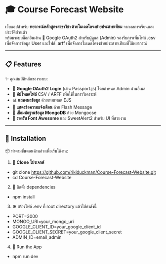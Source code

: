 # 🎓 Course Forecast Website

เว็บแอปสำหรับ **พยากรณ์หลักสูตรสาขาวิชา ด้วยโมเดลโครงข่ายประสาทเทียม** จากผลการเรียนและประวัติส่วนตัว  
พร้อมระบบล็อกอินผ่าน 🔐 Google OAuth2 สำหรับผู้ดูแล (Admin)
รองรับการเพิ่มไฟล์ .csv เพื่อจัดการข้อมูล User และไฟล์ .arff เพื่อจัดการโมเดลโครงข่ายประสาทเทียมที่ใช้พยากรณ์

---

## 📋 Features

✨ คุณสมบัติหลักของระบบ:

- 🔐 **Google OAuth2 Login** (ผ่าน Passport.js) โดยกำหนด Admin ผ่านอีเมล
- 📁 **อัปโหลดไฟล์** CSV / ARFF เพื่อใช้ในการวิเคราะห์
- 📊 **แสดงผลข้อมูล** ด้วยเทมเพลต EJS
- 💬 **แสดงข้อความแจ้งเตือน** ด้วย Flash Message
- 💾 **เชื่อมต่อฐานข้อมูล MongoDB** ด้วย Mongoose
- 🎨 **รองรับ Font Awesome** และ SweetAlert2 สำหรับ UI ที่สวยงาม

---

## 🚀 Installation

📦 ทำตามขั้นตอนด้านล่างเพื่อเริ่มใช้งาน:

1. 🔽 **Clone โปรเจกต์**
- git clone https://github.com/rikiduckman/Course-Forecast-Website.git
- cd Course-Forecast-Website
2. 📁 ติดตั้ง dependencies
- npm install
3. ⚙️ สร้างไฟล์ .env ที่ root directory แล้วใส่ค่าดังนี้
- PORT=3000
- MONGO_URI=your_mongo_uri
- GOOGLE_CLIENT_ID=your_google_client_id
- GOOGLE_CLIENT_SECRET=your_google_client_secret
- ADMIN_ID=email_admin
4. 🏁 Run the App
- npm run dev
